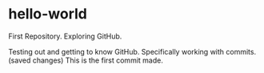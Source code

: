 # hello-world
First Repository. Exploring GitHub. 

Testing out and getting to know GitHub. 
Specifically working with commits. (saved changes) 
This is the first commit made. 
